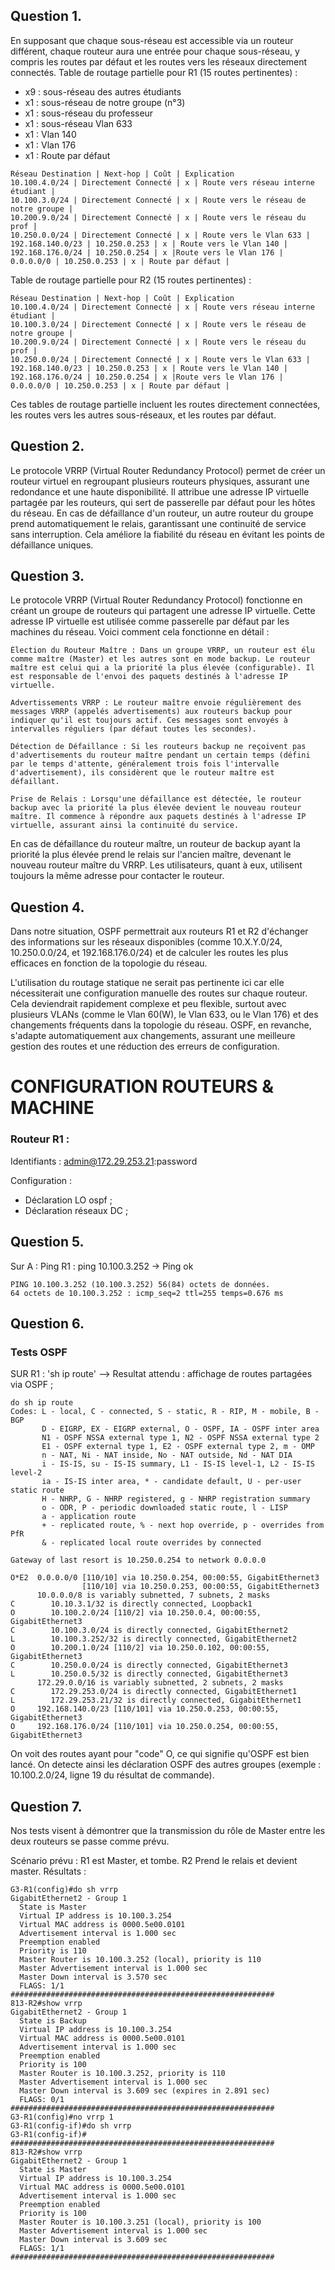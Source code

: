  ## Question 1.
 
En supposant que chaque sous-réseau est accessible via un routeur différent, chaque routeur aura une entrée pour chaque sous-réseau, y compris les routes par défaut et les routes vers les réseaux directement connectés.
Table de routage partielle pour R1 (15 routes pertinentes) :
- x9 : sous-réseau des autres étudiants
- x1 : sous-réseau de notre groupe (n°3)
- x1 : sous-réseau du professeur
- x1 : sous-réseau Vlan 633
- x1 : Vlan 140
- x1 : Vlan 176
- x1 : Route par défaut 

```
Réseau Destination | Next-hop | Coût | Explication 
10.100.4.0/24 | Directement Connecté | x | Route vers réseau interne étudiant | 
10.100.3.0/24 | Directement Connecté | x | Route vers le réseau de notre groupe |
10.200.9.0/24 | Directement Connecté | x | Route vers le réseau du prof |
10.250.0.0/24 | Directement Connecté | x | Route vers le Vlan 633 |
192.168.140.0/23 | 10.250.0.253 | x | Route vers le Vlan 140 |
192.168.176.0/24 | 10.250.0.254 | x |Route vers le Vlan 176 |
0.0.0.0/0 | 10.250.0.253 | x | Route par défaut | 

```

Table de routage partielle pour R2 (15 routes pertinentes) :
```
Réseau Destination | Next-hop | Coût | Explication 
10.100.4.0/24 | Directement Connecté | x | Route vers réseau interne étudiant | 
10.100.3.0/24 | Directement Connecté | x | Route vers le réseau de notre groupe |
10.200.9.0/24 | Directement Connecté | x | Route vers le réseau du prof |
10.250.0.0/24 | Directement Connecté | x | Route vers le Vlan 633 |
192.168.140.0/23 | 10.250.0.253 | x | Route vers le Vlan 140 |
192.168.176.0/24 | 10.250.0.254 | x |Route vers le Vlan 176 |
0.0.0.0/0 | 10.250.0.253 | x | Route par défaut | 
```
Ces tables de routage partielle incluent les routes directement connectées, les routes vers les autres sous-réseaux, et les routes par défaut.

## Question 2.

Le protocole VRRP (Virtual Router Redundancy Protocol) permet de créer un routeur virtuel en regroupant plusieurs routeurs physiques, assurant une redondance et une haute disponibilité. Il attribue une adresse IP virtuelle partagée par les routeurs, qui sert de passerelle par défaut pour les hôtes du réseau. En cas de défaillance d'un routeur, un autre routeur du groupe prend automatiquement le relais, garantissant une continuité de service sans interruption. Cela améliore la fiabilité du réseau en évitant les points de défaillance uniques.

## Question 3.

Le protocole VRRP (Virtual Router Redundancy Protocol) fonctionne en créant un groupe de routeurs qui partagent une adresse IP virtuelle. Cette adresse IP virtuelle est utilisée comme passerelle par défaut par les machines du réseau. Voici comment cela fonctionne en détail :

    Élection du Routeur Maître : Dans un groupe VRRP, un routeur est élu comme maître (Master) et les autres sont en mode backup. Le routeur maître est celui qui a la priorité la plus élevée (configurable). Il est responsable de l'envoi des paquets destinés à l'adresse IP virtuelle.

    Advertissements VRRP : Le routeur maître envoie régulièrement des messages VRRP (appelés advertisements) aux routeurs backup pour indiquer qu'il est toujours actif. Ces messages sont envoyés à intervalles réguliers (par défaut toutes les secondes).

    Détection de Défaillance : Si les routeurs backup ne reçoivent pas d'advertisements du routeur maître pendant un certain temps (défini par le temps d'attente, généralement trois fois l'intervalle d'advertisement), ils considèrent que le routeur maître est défaillant.

    Prise de Relais : Lorsqu'une défaillance est détectée, le routeur backup avec la priorité la plus élevée devient le nouveau routeur maître. Il commence à répondre aux paquets destinés à l'adresse IP virtuelle, assurant ainsi la continuité du service.

En cas de défaillance du routeur maître, un routeur de backup ayant la priorité la plus élevée prend le relais sur l'ancien maître, devenant le nouveau routeur maître du VRRP. Les utilisateurs, quant à eux, utilisent toujours la même adresse pour contacter le routeur. 

## Question 4.

Dans notre situation, OSPF permettrait aux routeurs R1 et R2 d'échanger des informations sur les réseaux disponibles (comme 10.X.Y.0/24, 10.250.0.0/24, et 192.168.176.0/24) et de calculer les routes les plus efficaces en fonction de la topologie du réseau.

L'utilisation du routage statique ne serait pas pertinente ici car elle nécessiterait une configuration manuelle des routes sur chaque routeur. Cela deviendrait rapidement complexe et peu flexible, surtout avec plusieurs VLANs (comme le Vlan 60(W), le Vlan 633, ou le Vlan 176) et des changements fréquents dans la topologie du réseau. OSPF, en revanche, s'adapte automatiquement aux changements, assurant une meilleure gestion des routes et une réduction des erreurs de configuration.


# CONFIGURATION ROUTEURS & MACHINE

### Routeur R1 :
Identifiants : admin@172.29.253.21:password 

Configuration : 
 - Déclaration LO ospf ;
 - Déclaration réseaux DC ;


## Question 5.
Sur A : 
Ping R1 : ping 10.100.3.252
-> Ping ok 
```
PING 10.100.3.252 (10.100.3.252) 56(84) octets de données.
64 octets de 10.100.3.252 : icmp_seq=2 ttl=255 temps=0.676 ms
```

## Question 6.

### Tests OSPF
SUR R1 :
'sh ip route' --> Resultat attendu : affichage de routes partagées via OSPF ;
```
do sh ip route
Codes: L - local, C - connected, S - static, R - RIP, M - mobile, B - BGP
       D - EIGRP, EX - EIGRP external, O - OSPF, IA - OSPF inter area
       N1 - OSPF NSSA external type 1, N2 - OSPF NSSA external type 2
       E1 - OSPF external type 1, E2 - OSPF external type 2, m - OMP
       n - NAT, Ni - NAT inside, No - NAT outside, Nd - NAT DIA
       i - IS-IS, su - IS-IS summary, L1 - IS-IS level-1, L2 - IS-IS level-2
       ia - IS-IS inter area, * - candidate default, U - per-user static route
       H - NHRP, G - NHRP registered, g - NHRP registration summary
       o - ODR, P - periodic downloaded static route, l - LISP
       a - application route
       + - replicated route, % - next hop override, p - overrides from PfR
       & - replicated local route overrides by connected

Gateway of last resort is 10.250.0.254 to network 0.0.0.0

O*E2  0.0.0.0/0 [110/10] via 10.250.0.254, 00:00:55, GigabitEthernet3
                [110/10] via 10.250.0.253, 00:00:55, GigabitEthernet3
      10.0.0.0/8 is variably subnetted, 7 subnets, 2 masks
C        10.10.3.1/32 is directly connected, Loopback1
O        10.100.2.0/24 [110/2] via 10.250.0.4, 00:00:55, GigabitEthernet3
C        10.100.3.0/24 is directly connected, GigabitEthernet2
L        10.100.3.252/32 is directly connected, GigabitEthernet2
O        10.200.1.0/24 [110/2] via 10.250.0.102, 00:00:55, GigabitEthernet3
C        10.250.0.0/24 is directly connected, GigabitEthernet3
L        10.250.0.5/32 is directly connected, GigabitEthernet3
      172.29.0.0/16 is variably subnetted, 2 subnets, 2 masks
C        172.29.253.0/24 is directly connected, GigabitEthernet1
L        172.29.253.21/32 is directly connected, GigabitEthernet1
O     192.168.140.0/23 [110/101] via 10.250.0.253, 00:00:55, GigabitEthernet3
O     192.168.176.0/24 [110/101] via 10.250.0.254, 00:00:55, GigabitEthernet3
```
On voit des routes ayant pour "code" O, ce qui signifie qu'OSPF est bien lancé. On detecte ainsi les déclaration OSPF des autres groupes (exemple : 10.100.2.0/24, ligne 19 du résultat de commande).


## Question 7.

Nos tests visent à démontrer que la transmission du rôle de Master entre les deux routeurs se passe comme prévu.

Scénario prévu : R1 est Master, et tombe. R2 Prend le relais et devient master.
Résultats :
```
G3-R1(config)#do sh vrrp
GigabitEthernet2 - Group 1
  State is Master
  Virtual IP address is 10.100.3.254
  Virtual MAC address is 0000.5e00.0101
  Advertisement interval is 1.000 sec
  Preemption enabled
  Priority is 110
  Master Router is 10.100.3.252 (local), priority is 110
  Master Advertisement interval is 1.000 sec
  Master Down interval is 3.570 sec
  FLAGS: 1/1
###########################################################
813-R2#show vrrp
GigabitEthernet2 - Group 1
  State is Backup
  Virtual IP address is 10.100.3.254
  Virtual MAC address is 0000.5e00.0101
  Advertisement interval is 1.000 sec
  Preemption enabled
  Priority is 100
  Master Router is 10.100.3.252, priority is 110
  Master Advertisement interval is 1.000 sec
  Master Down interval is 3.609 sec (expires in 2.891 sec)
  FLAGS: 0/1
###########################################################
G3-R1(config)#no vrrp 1
G3-R1(config-if)#do sh vrrp
G3-R1(config-if)#
###########################################################
813-R2#show vrrp
GigabitEthernet2 - Group 1
  State is Master
  Virtual IP address is 10.100.3.254
  Virtual MAC address is 0000.5e00.0101
  Advertisement interval is 1.000 sec
  Preemption enabled
  Priority is 100
  Master Router is 10.100.3.251 (local), priority is 100
  Master Advertisement interval is 1.000 sec
  Master Down interval is 3.609 sec
  FLAGS: 1/1
###########################################################
```
